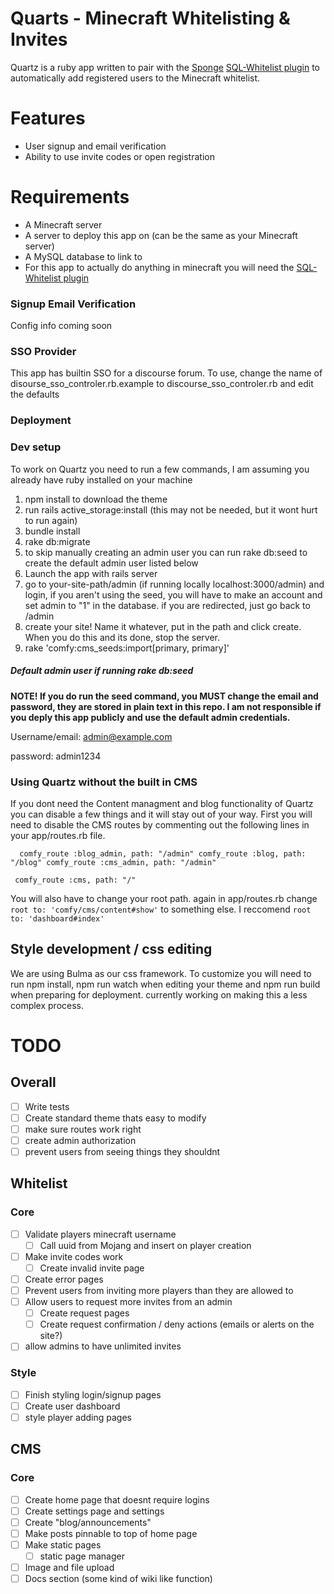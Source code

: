 # Quarts - Minecraft Whitelisting & Invites

Quartz is a ruby app written to pair with the [Sponge](https://spongepowered.org) [SQL-Whitelist plugin](https://github.com/fmohican/SQL-WhiteList) to automatically add registered users to the Minecraft whitelist.

# Features
- User signup and email verification
- Ability to use invite codes or open registration

# Requirements

- A Minecraft server
- A server to deploy this app on (can be the same as your Minecraft server)
- A MySQL database to link to
- For this app to actually do anything in minecraft you will need the [SQL-Whitelist plugin](https://github.com/fmohican/SQL-WhiteList)


### Signup Email Verification

Config info coming soon

### SSO Provider

This app has builtin SSO for a discourse forum. To use, change the name of disourse_sso_controler.rb.example to discourse_sso_controler.rb and edit the defaults

### Deployment

### Dev setup

To work on Quartz you need to run a few commands, I am assuming you already have ruby installed on your machine

1. npm install to download the theme
2. run rails active_storage:install (this may not be needed, but it wont hurt to run again)
3. bundle install
4. rake db:migrate
  1. to skip manually creating an admin user you can run rake db:seed to create the default admin user listed below
5. Launch the app with rails server
6. go to your-site-path/admin (if running locally localhost:3000/admin) and login, if you aren't using the seed, you will have to make an account and set admin to "1" in the database. if you are redirected, just go back to /admin
7. create your site! Name it whatever, put in the path and click create. When you do this and its done, stop the server.
8. rake 'comfy:cms_seeds:import[primary, primary]'

##### Default admin user if running rake db:seed


**NOTE! If you do run the seed command, you MUST change the email and password, they are stored in plain text in this repo. I am not responsible if you deply this app publicly and use the default admin credentials.**

Username/email: admin@example.com

password: admin1234

### Using Quartz without the built in CMS

If you dont need the Content managment and blog functionality of Quartz you can disable a few things and it will stay out of your way. First you will need to disable the CMS routes by commenting out the following lines in your app/routes.rb file.

`  comfy_route :blog_admin, path: "/admin"
  comfy_route :blog, path: "/blog"
  comfy_route :cms_admin, path: "/admin"`

`  comfy_route :cms, path: "/" `

You will also have to change your root path. again in app/routes.rb change `root to: 'comfy/cms/content#show'` to something else. I reccomend `root to: 'dashboard#index'`


## Style development / css editing

We are using Bulma as our css framework. To customize you will need to run npm install, npm run watch when editing your theme and npm run build when preparing for deployment.
currently working on making this a less complex process.

# TODO
## Overall
- [ ] Write tests
- [ ] Create standard theme thats easy to modify
- [ ] make sure routes work right
- [ ] create admin authorization
- [ ] prevent users from seeing things they shouldnt
## Whitelist
### Core
- [ ] Validate players minecraft username
  - [ ] Call uuid from Mojang and insert on player creation
- [ ] Make invite codes work
  - [ ] Create invalid invite page
- [ ] Create error pages
- [ ] Prevent users from inviting more players than they are allowed to
- [ ] Allow users to request more invites from an admin
  - [ ] Create request pages
  - [ ] Create request confirmation / deny actions (emails or alerts on the site?)
- [ ] allow admins to have unlimited invites
### Style
- [ ] Finish styling login/signup pages
- [ ] Create user dashboard
- [ ] style player adding pages
## CMS
### Core
- [ ] Create home page that doesnt require logins
- [ ] Create settings page and settings
- [ ] Create "blog/announcements"
- [ ] Make posts pinnable to top of home page
- [ ] Make static pages
  - [ ] static page manager
- [ ] Image and file upload
- [ ] Docs section (some kind of wiki like function)
